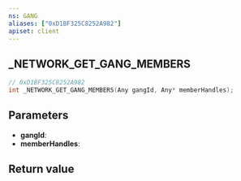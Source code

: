 ```yaml
---
ns: GANG
aliases: ["0xD1BF325C8252A982"]
apiset: client
---
```

## _NETWORK_GET_GANG_MEMBERS

```c
// 0xD1BF325C8252A982
int _NETWORK_GET_GANG_MEMBERS(Any gangId, Any* memberHandles);
```


## Parameters
* **gangId**:
* **memberHandles**:

## Return value